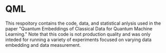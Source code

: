 # QML
This respoitory contains the code, data, and statistical anlysis used in the paper "Quantum Embeddings of Classical Data for Quantum Machine Learning."
Note that this code is not production quality and was only inteded for running a variety of experiments focused on varying data embedding and data measurement.
